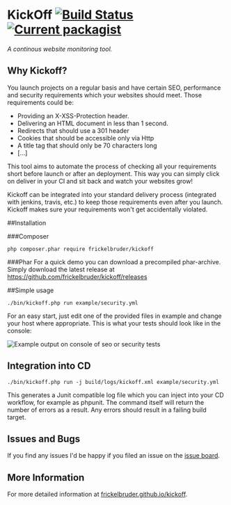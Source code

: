 # KickOff [![Build Status](https://travis-ci.org/frickelbruder/kickoff.svg?branch=master)](https://travis-ci.org/frickelbruder/kickoff) [![Current packagist](https://img.shields.io/packagist/v/frickelbruder/kickoff.svg?style=flat)](https://packagist.org/packages/frickelbruder/kickoff)  
_A continous website monitoring tool._

## Why Kickoff?
You launch projects on a regular basis and have certain SEO, performance and security requirements which your websites should meet.
Those requirements could be:
- Providing an X-XSS-Protection header.
- Delivering an HTML document in less than 1 second.
- Redirects that should use a 301 header
- Cookies that should be accessible only via Http
- A title tag that should only be 70 characters long
- [...]

This tool aims to automate the process of checking all your requirements short before launch or after an deployment. This way you can simply click on deliver in your CI and sit back and watch your websites grow!

Kickoff can be integrated into your standard delivery process (integrated with jenkins, travis, etc.) to keep those requirements even after you launch. Kickoff makes sure your requirements won't get accidentally violated.

##Installation

###Composer
```
php composer.phar require frickelbruder/kickoff
```

###Phar
For a quick demo you can download a precompiled phar-archive. 
Simply download the latest release at https://github.com/frickelbruder/kickoff/releases

##Simple usage
```
./bin/kickoff.php run example/security.yml
```
For an easy start, just edit one of the provided files in example and change your host where appropriate.
This is what your tests should look like in the console:

![Example output on console of seo or security tests](https://frickelbruder.github.io/kickoff/images/example-output.png)

## Integration into CD
```
./bin/kickoff.php run -j build/logs/kickoff.xml example/security.yml
```
This generates a Junit compatible log file which you can inject into your CD workflow, for example as phpunit.
The command itself will return the number of errors as a result. Any errors should result in a failing build target.

## Issues and Bugs
If you find any issues I'd be happy if you filed an issue on the [issue board](https://github.com/frickelbruder/kickoff/issues/new).

## More Information
For more detailed information at [frickelbruder.github.io/kickoff](http://frickelbruder.github.io/kickoff/).
